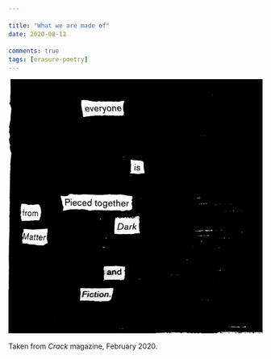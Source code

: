 ```yaml
---

title: "What we are made of"
date: 2020-08-12

comments: true
tags: [erasure-poetry]
---
```

<img src="/assets/images/articles/madeof.jpeg" class="responsive"><br>

Taken from *Crack* magazine, February 2020.
